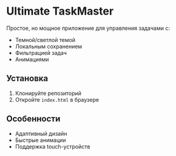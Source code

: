 # Ultimate TaskMaster

Простое, но мощное приложение для управления задачами с:
- Темной/светлой темой
- Локальным сохранением
- Фильтрацией задач
- Анимациями

## Установка
1. Клонируйте репозиторий
2. Откройте `index.html` в браузере

## Особенности
- Адаптивный дизайн
- Быстрые анимации
- Поддержка touch-устройств